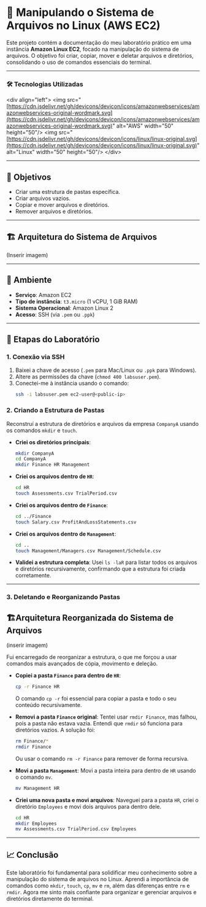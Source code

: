 # 📁 Manipulando o Sistema de Arquivos no Linux (AWS EC2)

Este projeto contém a documentação do meu laboratório prático em uma instância **Amazon Linux EC2**, focado na manipulação do sistema de arquivos. O objetivo foi criar, copiar, mover e deletar arquivos e diretórios, consolidando o uso de comandos essenciais do terminal.

-----

### **🛠️ Tecnologias Utilizadas**

\<div align="left"\> \<img src="[https://cdn.jsdelivr.net/gh/devicons/devicon/icons/amazonwebservices/amazonwebservices-original-wordmark.svg](https://cdn.jsdelivr.net/gh/devicons/devicon/icons/amazonwebservices/amazonwebservices-original-wordmark.svg)" alt="AWS" width="50" height="50"/\> \<img src="[https://cdn.jsdelivr.net/gh/devicons/devicon/icons/linux/linux-original.svg](https://cdn.jsdelivr.net/gh/devicons/devicon/icons/linux/linux-original.svg)" alt="Linux" width="50" height="50"/\>
\</div\>

-----

## **🎯 Objetivos**

  * Criar uma estrutura de pastas específica.
  * Criar arquivos vazios.
  * Copiar e mover arquivos e diretórios.
  * Remover arquivos e diretórios.

-----

## **🏗️ Arquitetura do Sistema de Arquivos**

(Inserir imagem)

-----

## **🚀 Ambiente**

  * **Serviço**: Amazon EC2
  * **Tipo de instância**: `t3.micro` (1 vCPU, 1 GiB RAM)
  * **Sistema Operacional**: Amazon Linux 2
  * **Acesso**: SSH (via `.pem` ou `.ppk`)

-----

## **📌 Etapas do Laboratório**

### **1. Conexão via SSH**

1.  Baixei a chave de acesso (`.pem` para Mac/Linux ou `.ppk` para Windows).
2.  Altere as permissões da chave (`chmod 400 labsuser.pem`).
3.  Conectei-me à instância usando o comando:
    ```bash
    ssh -i labsuser.pem ec2-user@<public-ip>
    ```

### **2. Criando a Estrutura de Pastas**

Reconstruí a estrutura de diretórios e arquivos da empresa `CompanyA` usando os comandos `mkdir` e `touch`.

  * **Criei os diretórios principais**:

    ```bash
    mkdir CompanyA
    cd CompanyA
    mkdir Finance HR Management
    ```

  * **Criei os arquivos dentro de `HR`**:

    ```bash
    cd HR
    touch Assessments.csv TrialPeriod.csv
    ```

  * **Criei os arquivos dentro de `Finance`**:

    ```bash
    cd ../Finance
    touch Salary.csv ProfitAndLossStatements.csv
    ```

  * **Criei os arquivos dentro de `Management`**:

    ```bash
    cd ..
    touch Management/Managers.csv Management/Schedule.csv
    ```

  * **Validei a estrutura completa**:
    Usei `ls -laR` para listar todos os arquivos e diretórios recursivamente, confirmando que a estrutura foi criada corretamente.

-----

### **3. Deletando e Reorganizando Pastas**

## **🏗️Arquitetura Reorganizada do Sistema de Arquivos**

(inserir imagem)

Fui encarregado de reorganizar a estrutura, o que me forçou a usar comandos mais avançados de cópia, movimento e deleção.

  * **Copiei a pasta `Finance` para dentro de `HR`**:

    ```bash
    cp -r Finance HR
    ```

    O comando `cp -r` foi essencial para copiar a pasta e todo o seu conteúdo recursivamente.

  * **Removi a pasta `Finance` original**:
    Tentei usar `rmdir Finance`, mas falhou, pois a pasta não estava vazia. Entendi que `rmdir` só funciona para diretórios vazios. A solução foi:

    ```bash
    rm Finance/*
    rmdir Finance
    ```

    Ou usar o comando `rm -r Finance` para remover de forma recursiva.

  * **Movi a pasta `Management`**:
    Movi a pasta inteira para dentro de `HR` usando o comando `mv`.

    ```bash
    mv Management HR
    ```

  * **Criei uma nova pasta e movi arquivos**:
    Naveguei para a pasta `HR`, criei o diretório `Employees` e movi dois arquivos para dentro dele.

    ```bash
    cd HR
    mkdir Employees
    mv Assessments.csv TrialPeriod.csv Employees
    ```

-----

## **📈 Conclusão**

Este laboratório foi fundamental para solidificar meu conhecimento sobre a manipulação do sistema de arquivos no Linux. Aprendi a importância de comandos como `mkdir`, `touch`, `cp`, `mv` e `rm`, além das diferenças entre `rm` e `rmdir`. Agora me sinto mais confiante para organizar e gerenciar arquivos e diretórios diretamente do terminal.
